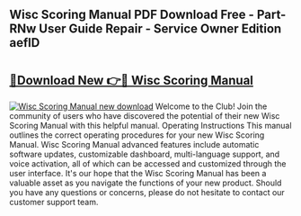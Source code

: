 ## Wisc Scoring Manual PDF Download Free - Part-RNw User Guide Repair - Service Owner Edition aeflD

# <h2><a href="http://cf1207.oget.top/?id=Wisc+Scoring+Manual">🔗Download New 👉🔴 Wisc Scoring Manual</a></h2>

[![Wisc Scoring Manual new download](https://i.imgur.com/5g1atiW.png)](http://cf1207.oget.top/?id=Wisc+Scoring+Manual)
Welcome to the Club! Join the community of users who have discovered the potential of their new Wisc Scoring Manual with this helpful manual. Operating Instructions This manual outlines the correct operating procedures for your new Wisc Scoring Manual. Wisc Scoring Manual advanced features include automatic software updates, customizable dashboard, multi-language support, and voice activation, all of which can be accessed and customized through the user interface. It's our hope that the Wisc Scoring Manual has been a valuable asset as you navigate the functions of your new product. Should you have any questions or concerns, please do not hesitate to contact our customer support team.

